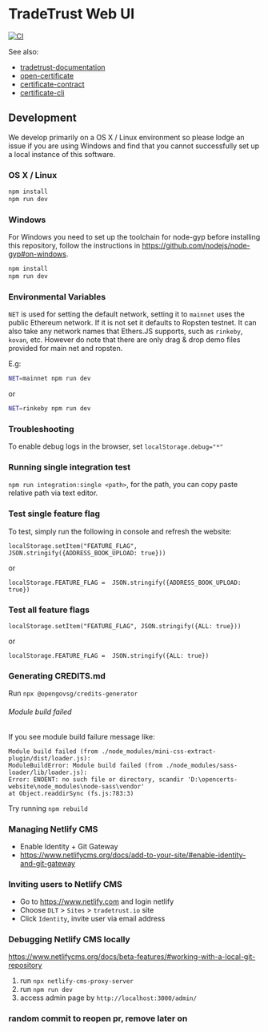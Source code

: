 # TradeTrust Web UI

[![CI](https://github.com/TradeTrust/tradetrust-website/workflows/CI/badge.svg)](https://github.com/TradeTrust/tradetrust-website/actions?query=workflow%3ACI)

See also:

- [tradetrust-documentation](https://docs.tradetrust.io)
- [open-certificate](https://github.com/OpenCerts/open-certificate)
- [certificate-contract](https://github.com/OpenCerts/certificate-store-contract)
- [certificate-cli](https://github.com/OpenCerts/certificate-cli)

## Development

We develop primarily on a OS X / Linux environment so please lodge an issue if you are using Windows and find that you cannot successfully set up a local instance of this software.

### OS X / Linux

```bash
npm install
npm run dev
```

### Windows

For Windows you need to set up the toolchain for node-gyp before installing this repository, follow the instructions in https://github.com/nodejs/node-gyp#on-windows.

```bash
npm install
npm run dev
```

### Environmental Variables

`NET` is used for setting the default network, setting it to `mainnet` uses the public Ethereum network. If it is not set it defaults to Ropsten testnet.
It can also take any network names that Ethers.JS supports, such as `rinkeby`, `kovan`, etc.
However do note that there are only drag & drop demo files provided for main net and ropsten.

E.g:

```bash
NET=mainnet npm run dev
```

or

```bash
NET=rinkeby npm run dev
```

### Troubleshooting

To enable debug logs in the browser, set `localStorage.debug="*"`

### Running single integration test

`npm run integration:single <path>`, for the path, you can copy paste relative path via text editor.

### Test single feature flag

To test, simply run the following in console and refresh the website:

```
localStorage.setItem("FEATURE_FLAG", JSON.stringify({ADDRESS_BOOK_UPLOAD: true}))
```

or

```
localStorage.FEATURE_FLAG =  JSON.stringify({ADDRESS_BOOK_UPLOAD: true})
```

### Test all feature flags

```
localStorage.setItem("FEATURE_FLAG", JSON.stringify({ALL: true}))
```

or

```
localStorage.FEATURE_FLAG =  JSON.stringify({ALL: true})
```

### Generating CREDITS.md

Run `npx @opengovsg/credits-generator`

###### Module build failed

If you see module build failure message like:

```
Module build failed (from ./node_modules/mini-css-extract-plugin/dist/loader.js):
ModuleBuildError: Module build failed (from ./node_modules/sass-loader/lib/loader.js):
Error: ENOENT: no such file or directory, scandir 'D:\opencerts-website\node_modules\node-sass\vendor'
at Object.readdirSync (fs.js:783:3)
```

Try running `npm rebuild`

### Managing Netlify CMS

- Enable Identity + Git Gateway
- https://www.netlifycms.org/docs/add-to-your-site/#enable-identity-and-git-gateway

### Inviting users to Netlify CMS

- Go to https://www.netlify.com and login netlify
- Choose `DLT` > `Sites` > `tradetrust.io` site
- Click `Identity`, invite user via email address

### Debugging Netlify CMS locally

https://www.netlifycms.org/docs/beta-features/#working-with-a-local-git-repository

1. run `npx netlify-cms-proxy-server`
2. run `npm run dev`
3. access admin page by `http://localhost:3000/admin/`

### random commit to reopen pr, remove later on
